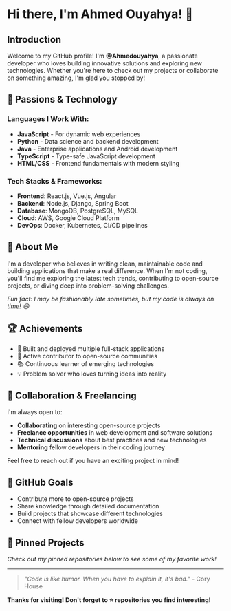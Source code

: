 # Hi there, I'm Ahmed Ouyahya! 👋

## Introduction
Welcome to my GitHub profile! I'm **@Ahmedouyahya**, a passionate developer who loves building innovative solutions and exploring new technologies. Whether you're here to check out my projects or collaborate on something amazing, I'm glad you stopped by!

## 🚀 Passions & Technology

### Languages I Work With:
- **JavaScript** - For dynamic web experiences
- **Python** - Data science and backend development  
- **Java** - Enterprise applications and Android development
- **TypeScript** - Type-safe JavaScript development
- **HTML/CSS** - Frontend fundamentals with modern styling

### Tech Stacks & Frameworks:
- **Frontend**: React.js, Vue.js, Angular
- **Backend**: Node.js, Django, Spring Boot
- **Database**: MongoDB, PostgreSQL, MySQL
- **Cloud**: AWS, Google Cloud Platform
- **DevOps**: Docker, Kubernetes, CI/CD pipelines

## 🎯 About Me
I'm a developer who believes in writing clean, maintainable code and building applications that make a real difference. When I'm not coding, you'll find me exploring the latest tech trends, contributing to open-source projects, or diving deep into problem-solving challenges.

*Fun fact: I may be fashionably late sometimes, but my code is always on time! 😄*

## 🏆 Achievements
- 🌟 Built and deployed multiple full-stack applications
- 🤝 Active contributor to open-source communities
- 📚 Continuous learner of emerging technologies
- 💡 Problem solver who loves turning ideas into reality

## 💼 Collaboration & Freelancing
I'm always open to:
- **Collaborating** on interesting open-source projects
- **Freelance opportunities** in web development and software solutions
- **Technical discussions** about best practices and new technologies
- **Mentoring** fellow developers in their coding journey

Feel free to reach out if you have an exciting project in mind!

## 🎯 GitHub Goals
- Contribute more to open-source projects
- Share knowledge through detailed documentation
- Build projects that showcase different technologies
- Connect with fellow developers worldwide

## 📌 Pinned Projects
*Check out my pinned repositories below to see some of my favorite work!*

---

> *"Code is like humor. When you have to explain it, it's bad."* - Cory House

**Thanks for visiting! Don't forget to ⭐ repositories you find interesting!**
